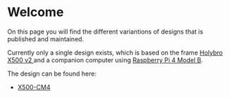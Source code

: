 # Welcome
On this page you will find the different variantions of designs that is published and maintained.

Currently only a single design exists, which is based on the frame [Holybro X500 v2 ](https://shop.holybro.com/x500-v2-kit_p1288.html) and a companion computer using [Raspberry Pi 4 Model B](https://www.raspberrypi.com/products/raspberry-pi-4-model-b/).

The design can be found here:

- [X500-CM4](https://fancydrones.github.io/x500-cm44/)
